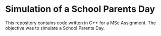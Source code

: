 # Simulation of a School Parents Day
This repository contains code written in C++ for a MSc Assignment. The objective was to simulate a School Parents Day.
